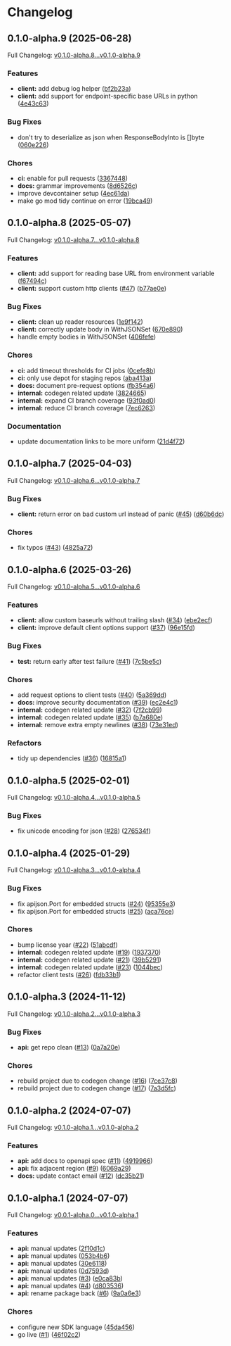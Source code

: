 # Changelog

## 0.1.0-alpha.9 (2025-06-28)

Full Changelog: [v0.1.0-alpha.8...v0.1.0-alpha.9](https://github.com/phoebe-bird/phoebe-go/compare/v0.1.0-alpha.8...v0.1.0-alpha.9)

### Features

* **client:** add debug log helper ([bf2b23a](https://github.com/phoebe-bird/phoebe-go/commit/bf2b23a9a2484b1cf9375ec72c7d3197fcd4cbbd))
* **client:** add support for endpoint-specific base URLs in python ([4e43c63](https://github.com/phoebe-bird/phoebe-go/commit/4e43c6374ab88e96a2361542fa916cfcfe10ded7))


### Bug Fixes

* don't try to deserialize as json when ResponseBodyInto is []byte ([060e226](https://github.com/phoebe-bird/phoebe-go/commit/060e226f4a51cfb347b6ddc269db5e99b76c2e4f))


### Chores

* **ci:** enable for pull requests ([3367448](https://github.com/phoebe-bird/phoebe-go/commit/33674489f7d78540428c8a783e7505388b303e8c))
* **docs:** grammar improvements ([8d6526c](https://github.com/phoebe-bird/phoebe-go/commit/8d6526cf4aa5a2eb0c1862bdfe10d9b0a950b409))
* improve devcontainer setup ([4ec61da](https://github.com/phoebe-bird/phoebe-go/commit/4ec61da1b852b3a94ef54bbea8efcf7cdc9fd2fe))
* make go mod tidy continue on error ([19bca49](https://github.com/phoebe-bird/phoebe-go/commit/19bca499ff93549ca78d96a4301232945ee9a06b))

## 0.1.0-alpha.8 (2025-05-07)

Full Changelog: [v0.1.0-alpha.7...v0.1.0-alpha.8](https://github.com/phoebe-bird/phoebe-go/compare/v0.1.0-alpha.7...v0.1.0-alpha.8)

### Features

* **client:** add support for reading base URL from environment variable ([f67494c](https://github.com/phoebe-bird/phoebe-go/commit/f67494cf48669813b51f6d079f6718c88d30626c))
* **client:** support custom http clients ([#47](https://github.com/phoebe-bird/phoebe-go/issues/47)) ([b77ae0e](https://github.com/phoebe-bird/phoebe-go/commit/b77ae0e3dd3a2ea5d400dd29fb401864e0248740))


### Bug Fixes

* **client:** clean up reader resources ([1e9f142](https://github.com/phoebe-bird/phoebe-go/commit/1e9f14249f327c917dfa3e43de292c72f4847ec4))
* **client:** correctly update body in WithJSONSet ([670e890](https://github.com/phoebe-bird/phoebe-go/commit/670e8904823a8f16c56cac873e3c445b9b0db2c7))
* handle empty bodies in WithJSONSet ([406fefe](https://github.com/phoebe-bird/phoebe-go/commit/406fefed024ce8861dd8930762a322934aae051c))


### Chores

* **ci:** add timeout thresholds for CI jobs ([0cefe8b](https://github.com/phoebe-bird/phoebe-go/commit/0cefe8be441875fc67834dad43327014ea50453c))
* **ci:** only use depot for staging repos ([aba413a](https://github.com/phoebe-bird/phoebe-go/commit/aba413a1cdbb40b9d9161b3f4ec66ef4876b23ab))
* **docs:** document pre-request options ([fb354a6](https://github.com/phoebe-bird/phoebe-go/commit/fb354a6cc6b0d238e18b4126742415c61be49022))
* **internal:** codegen related update ([3824665](https://github.com/phoebe-bird/phoebe-go/commit/3824665a72a7dd9d84ccc803390f60836127d30b))
* **internal:** expand CI branch coverage ([93f0ad0](https://github.com/phoebe-bird/phoebe-go/commit/93f0ad04ffe6574a27a4a3972a1b5502e6b12af3))
* **internal:** reduce CI branch coverage ([7ec6263](https://github.com/phoebe-bird/phoebe-go/commit/7ec6263947a764af02068ae1d1d4fcb86d78afda))


### Documentation

* update documentation links to be more uniform ([21d4f72](https://github.com/phoebe-bird/phoebe-go/commit/21d4f72732350137d269c0114ca906c2c7df18a8))

## 0.1.0-alpha.7 (2025-04-03)

Full Changelog: [v0.1.0-alpha.6...v0.1.0-alpha.7](https://github.com/phoebe-bird/phoebe-go/compare/v0.1.0-alpha.6...v0.1.0-alpha.7)

### Bug Fixes

* **client:** return error on bad custom url instead of panic ([#45](https://github.com/phoebe-bird/phoebe-go/issues/45)) ([d60b6dc](https://github.com/phoebe-bird/phoebe-go/commit/d60b6dcb55c19ec28f36bbb1c7339df49cac3013))


### Chores

* fix typos ([#43](https://github.com/phoebe-bird/phoebe-go/issues/43)) ([4825a72](https://github.com/phoebe-bird/phoebe-go/commit/4825a72992c7ba48f99363dd3443a05ca51c3ecd))

## 0.1.0-alpha.6 (2025-03-26)

Full Changelog: [v0.1.0-alpha.5...v0.1.0-alpha.6](https://github.com/phoebe-bird/phoebe-go/compare/v0.1.0-alpha.5...v0.1.0-alpha.6)

### Features

* **client:** allow custom baseurls without trailing slash ([#34](https://github.com/phoebe-bird/phoebe-go/issues/34)) ([ebe2ecf](https://github.com/phoebe-bird/phoebe-go/commit/ebe2ecf8641ac6475989f960345bec02f4600ac9))
* **client:** improve default client options support ([#37](https://github.com/phoebe-bird/phoebe-go/issues/37)) ([96e15fd](https://github.com/phoebe-bird/phoebe-go/commit/96e15fda795f088e025c6cbdb069c295afe1ead6))


### Bug Fixes

* **test:** return early after test failure ([#41](https://github.com/phoebe-bird/phoebe-go/issues/41)) ([7c5be5c](https://github.com/phoebe-bird/phoebe-go/commit/7c5be5caa15b695f115d1ce3a9fe82d5139d6faf))


### Chores

* add request options to client tests ([#40](https://github.com/phoebe-bird/phoebe-go/issues/40)) ([5a369dd](https://github.com/phoebe-bird/phoebe-go/commit/5a369dd3481315dd97690d2253509da164c6fe57))
* **docs:** improve security documentation ([#39](https://github.com/phoebe-bird/phoebe-go/issues/39)) ([ec2e4c1](https://github.com/phoebe-bird/phoebe-go/commit/ec2e4c167ecc6e343eab90f9dcd896b5aa6451bb))
* **internal:** codegen related update ([#32](https://github.com/phoebe-bird/phoebe-go/issues/32)) ([7f2cb99](https://github.com/phoebe-bird/phoebe-go/commit/7f2cb9909324d2225b30d29e2ab968b51a8a15c5))
* **internal:** codegen related update ([#35](https://github.com/phoebe-bird/phoebe-go/issues/35)) ([b7a680e](https://github.com/phoebe-bird/phoebe-go/commit/b7a680eeae6d93cd62556a6042f105f55ccc9b55))
* **internal:** remove extra empty newlines ([#38](https://github.com/phoebe-bird/phoebe-go/issues/38)) ([73e31ed](https://github.com/phoebe-bird/phoebe-go/commit/73e31eda4deef36a0c320a3f8a558a14aaac8f43))


### Refactors

* tidy up dependencies ([#36](https://github.com/phoebe-bird/phoebe-go/issues/36)) ([16815a1](https://github.com/phoebe-bird/phoebe-go/commit/16815a1a4fbb3be9fa4d9242001f4d81ec9c141f))

## 0.1.0-alpha.5 (2025-02-01)

Full Changelog: [v0.1.0-alpha.4...v0.1.0-alpha.5](https://github.com/phoebe-bird/phoebe-go/compare/v0.1.0-alpha.4...v0.1.0-alpha.5)

### Bug Fixes

* fix unicode encoding for json ([#28](https://github.com/phoebe-bird/phoebe-go/issues/28)) ([276534f](https://github.com/phoebe-bird/phoebe-go/commit/276534f829f813e5a046a2079221b7d57548c87a))

## 0.1.0-alpha.4 (2025-01-29)

Full Changelog: [v0.1.0-alpha.3...v0.1.0-alpha.4](https://github.com/phoebe-bird/phoebe-go/compare/v0.1.0-alpha.3...v0.1.0-alpha.4)

### Bug Fixes

* fix apijson.Port for embedded structs ([#24](https://github.com/phoebe-bird/phoebe-go/issues/24)) ([95355e3](https://github.com/phoebe-bird/phoebe-go/commit/95355e3890c4d9365db944f676c0bb0774b4927a))
* fix apijson.Port for embedded structs ([#25](https://github.com/phoebe-bird/phoebe-go/issues/25)) ([aca76ce](https://github.com/phoebe-bird/phoebe-go/commit/aca76cebb3a8d0a497d7f9e92129656f4ee7998f))


### Chores

* bump license year ([#22](https://github.com/phoebe-bird/phoebe-go/issues/22)) ([51abcdf](https://github.com/phoebe-bird/phoebe-go/commit/51abcdf3b4d7b5f504d9eb65f25a39a5357b605b))
* **internal:** codegen related update ([#19](https://github.com/phoebe-bird/phoebe-go/issues/19)) ([1937370](https://github.com/phoebe-bird/phoebe-go/commit/193737065aaffb9282bf768abd13e85900f5b5de))
* **internal:** codegen related update ([#21](https://github.com/phoebe-bird/phoebe-go/issues/21)) ([39b5291](https://github.com/phoebe-bird/phoebe-go/commit/39b5291c45312a0fa34489c81d823230b8f9a1e9))
* **internal:** codegen related update ([#23](https://github.com/phoebe-bird/phoebe-go/issues/23)) ([1044bec](https://github.com/phoebe-bird/phoebe-go/commit/1044bec365c34746c7426e3204b4859f3b9794c8))
* refactor client tests ([#26](https://github.com/phoebe-bird/phoebe-go/issues/26)) ([fdb33b1](https://github.com/phoebe-bird/phoebe-go/commit/fdb33b1d759e11df6938a8e8a1723be470d9f76e))

## 0.1.0-alpha.3 (2024-11-12)

Full Changelog: [v0.1.0-alpha.2...v0.1.0-alpha.3](https://github.com/phoebe-bird/phoebe-go/compare/v0.1.0-alpha.2...v0.1.0-alpha.3)

### Bug Fixes

* **api:** get repo clean ([#13](https://github.com/phoebe-bird/phoebe-go/issues/13)) ([0a7a20e](https://github.com/phoebe-bird/phoebe-go/commit/0a7a20e6d5d23c12d864bae7d5940248ea732feb))


### Chores

* rebuild project due to codegen change ([#16](https://github.com/phoebe-bird/phoebe-go/issues/16)) ([7ce37c8](https://github.com/phoebe-bird/phoebe-go/commit/7ce37c8deb76388d9d1b9684113bb56018986a72))
* rebuild project due to codegen change ([#17](https://github.com/phoebe-bird/phoebe-go/issues/17)) ([7a3d5fc](https://github.com/phoebe-bird/phoebe-go/commit/7a3d5fcc1f4d2dc89dcac24980ad9fb29cdc86d6))

## 0.1.0-alpha.2 (2024-07-07)

Full Changelog: [v0.1.0-alpha.1...v0.1.0-alpha.2](https://github.com/phoebe-bird/phoebe-go/compare/v0.1.0-alpha.1...v0.1.0-alpha.2)

### Features

* **api:** add docs to openapi spec ([#11](https://github.com/phoebe-bird/phoebe-go/issues/11)) ([4919966](https://github.com/phoebe-bird/phoebe-go/commit/491996613ea742452effdcaf71559a9cb8764d33))
* **api:** fix adjacent region ([#9](https://github.com/phoebe-bird/phoebe-go/issues/9)) ([6069a29](https://github.com/phoebe-bird/phoebe-go/commit/6069a29d06680517bb85780b77b0d29b027da8d0))
* **docs:** update contact email ([#12](https://github.com/phoebe-bird/phoebe-go/issues/12)) ([dc35b21](https://github.com/phoebe-bird/phoebe-go/commit/dc35b21f7b73ed5d69bc3e67ceced7e8916b56b3))

## 0.1.0-alpha.1 (2024-07-07)

Full Changelog: [v0.0.1-alpha.0...v0.1.0-alpha.1](https://github.com/phoebe-bird/phoebe-go/compare/v0.0.1-alpha.0...v0.1.0-alpha.1)

### Features

* **api:** manual updates ([2f10d1c](https://github.com/phoebe-bird/phoebe-go/commit/2f10d1c506b76ac4f6950ea1fe112f9799a93e09))
* **api:** manual updates ([053b4b6](https://github.com/phoebe-bird/phoebe-go/commit/053b4b62603c63d937d5edc370023fb9e1b3141b))
* **api:** manual updates ([30e6118](https://github.com/phoebe-bird/phoebe-go/commit/30e61186d3bf277ad304fcb9f49d19f95ef565a5))
* **api:** manual updates ([0d7593d](https://github.com/phoebe-bird/phoebe-go/commit/0d7593d64fe01a365de7f31280f00147782c114e))
* **api:** manual updates ([#3](https://github.com/phoebe-bird/phoebe-go/issues/3)) ([e0ca83b](https://github.com/phoebe-bird/phoebe-go/commit/e0ca83bc08cc1d429155d94eb28310b1850b6b28))
* **api:** manual updates ([#4](https://github.com/phoebe-bird/phoebe-go/issues/4)) ([d803536](https://github.com/phoebe-bird/phoebe-go/commit/d803536ff44dadcbbce7f5c6c0c077e1e63a9c56))
* **api:** rename package back ([#6](https://github.com/phoebe-bird/phoebe-go/issues/6)) ([9a0a6e3](https://github.com/phoebe-bird/phoebe-go/commit/9a0a6e3b76346f5f4b2cd5da11a5db589dba238c))


### Chores

* configure new SDK language ([45da456](https://github.com/phoebe-bird/phoebe-go/commit/45da456f275e972a7d4ea434c0f54d3b6f3fbb0d))
* go live ([#1](https://github.com/phoebe-bird/phoebe-go/issues/1)) ([46f02c2](https://github.com/phoebe-bird/phoebe-go/commit/46f02c2612f8c44005ed20de53e9e943cc598fc8))
